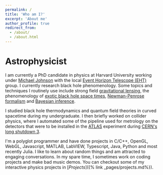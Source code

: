```yaml
---
permalink: /
title: 'Who am I?'
excerpt: 'About me'
author_profile: true
redirect_from:
  - /about/
  - /about.html
---
```


# Astrophysicist

I am currently a PhD candidate in physics at Harvard University working under [Michael Johnson](https://www.scintillatingastronomy.com/) with the local [Event Horizon Telescope (EHT)](https://eventhorizontelescope.org/) group. 
I currently research black hole phenomenology. 
Some topics and techniques I routinely use include strong field [gravitational lensing](https://en.wikipedia.org/wiki/Gravitational_lens), the phenomenology of [exotic black hole space times](https://ui.adsabs.harvard.edu/abs/1972ApJ...178..347B/abstract), [Newman-Penrose formalism](https://en.wikipedia.org/wiki/Newman%E2%80%93Penrose_formalism) and [Bayesian inference](https://en.wikipedia.org/wiki/Bayesian_inference). 

I studied black hole thermodynamics and quantum field theories in curved spacetime during my undergraduate. 
I then briefly worked on collider physics, where I automated some of the pipeline used for metrology on the detectors that were to be installed in the [ATLAS](https://atlas.cern/) experiment during [CERN's long shutdown 3](https://lhc-commissioning.web.cern.ch/schedule/LHC-long-term.htm).

I'm a polyglot programmer and have done projects in C/C++, OpenGL, WebGL, Javascript, MATLAB, LabVIEW, Typescript, Java, Python and most recently Julia. 
I like to learn about random things and am attracted to engaging conversations. In my spare time, I sometimes work on coding projects and make bad music demos. You can checkout some of my interactive physics projects in [*Projects*]({% link _pages/projects.md%}).
